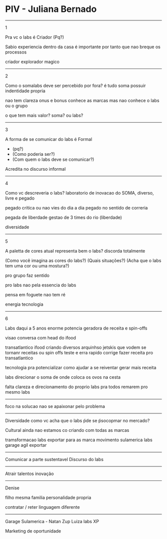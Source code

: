 # PIV - Juliana Bernado

---

1

Pra vc o labs é
Criador
(Pq?)

Sabio
experiencia dentro da casa
é importante por tanto que nao breque os processos

criador
explorador 
magico

---

2

Como o somalabs deve ser percebido por fora?
é tudo soma 
possuir indentidade propria

nao tem clareza
onus e bonus
conhece as marcas
mas nao conhece o labs ou o grupo

o que tem mais valor?
soma? ou labs?

---

3

A forma de se comunicar do labs é
Formal

- (pq?)
- (Como poderia ser?)
- (Com quem o labs deve se comunicar?)

Acredita no discurso informal

---

4

Como vc descreveria o labs?
laboratorio de inovacao do SOMA, diverso, livre e pegado

pegado
critica ou nao
vies do dia a dia
pegado no sentido de correria

pegada de liberdade
gestao de 3 times do rio (liberdade)

diversidade

---

5

A paletta de cores atual representa bem o labs?
discorda totalmente

(Como você imagina as cores do labs?)
(Quais situações?)
(Acha que o labs tem uma cor ou uma mostura?)

pro grupo faz sentido

pro labs nao pela essencia do labs

pensa em 
foguete nao tem ré

energia
tecnologia

---

6

Labs daqui a 5 anos
enorme potencia geradora de receita e spin-offs

visao
conversa com head do ifood

transatlantico ifood criando diversos arquinhso jetskis que vodem se tornanr receitas ou spin offs
teste e erra rapido corrige
fazer receita pro transatlantico

tecnologia pra potencializar
como ajudar a se reiventar
gerar mais receita

labs direcionar o soma
de onde coloca os ovos na cesta

falta clareza e direcionamento do proprio labs
pra todos remarem pro mesmo labs

---

foco na solucao
nao se apaixonar pelo problema

---

Diversidade
como vc acha que o labs ṕde se ṕsocopmar no mercado?


Cultural
ainda nao estamos co criando com todas as marcas


tramsformacao
labs exportar para as marca
movimento sulamerica labs
garage
agil
exportar 

---

Comunicar a parte sustentavel
Discurso do labs

---

Atrair talentos
inovação

---

Denise


filho
mesma familia
personalidade propria


contratar / reter
linguagem diferente

---

Garage Sulamerica - Natan
Zup 
Luiza labs
XP

Marketing de oportunidade
